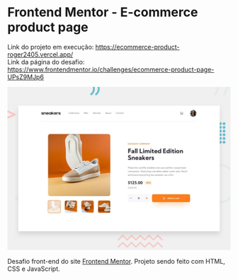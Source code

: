 # Frontend Mentor - E-commerce product page
Link do projeto em execução: https://ecommerce-product-roger2405.vercel.app/ <br>
Link da página do desafio: https://www.frontendmentor.io/challenges/ecommerce-product-page-UPsZ9MJp6

![Design preview for the E-commerce product page coding challenge](./design/desktop-preview.jpg)

Desafio front-end do site [Frontend Mentor](https://www.frontendmentor.io). Projeto sendo feito com HTML, CSS e JavaScript.
